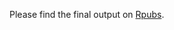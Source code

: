 Please find the final output on <a href="http://rpubs.com/Ludovicbenistant/Kaggle-Playground-1">Rpubs</a>.

